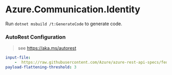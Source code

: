 # Azure.Communication.Identity

Run `dotnet msbuild /t:GenerateCode` to generate code.

### AutoRest Configuration

> see https://aka.ms/autorest

``` yaml
input-file:
    -  https://raw.githubusercontent.com/Azure/azure-rest-api-specs/fed2c0c92226a597c171b3973343032ff4b27c3c/specification/communication/data-plane/Microsoft.CommunicationServicesIdentity/stable/2021-03-07/CommunicationIdentity.json
payload-flattening-threshold: 3
```